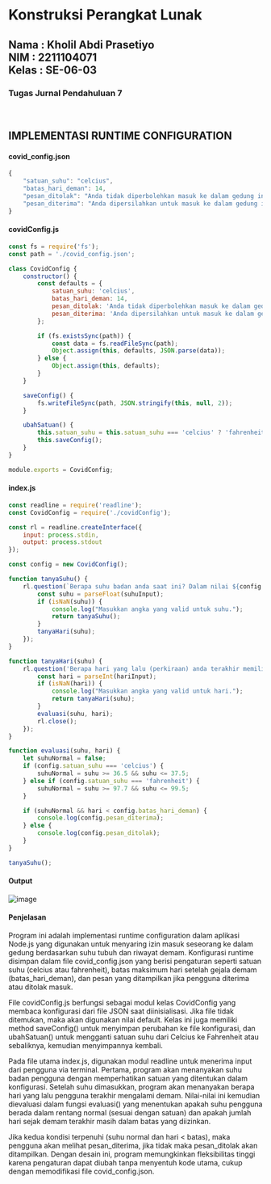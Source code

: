 <h1>Konstruksi Perangkat Lunak</h1>
<h2>Nama : Kholil Abdi Prasetiyo<br>NIM : 2211104071<br>Kelas : SE-06-03</h2>
<h3>Tugas Jurnal Pendahuluan 7</h3>

<br>

## IMPLEMENTASI RUNTIME CONFIGURATION
#### covid_config.json 
```js
{
    "satuan_suhu": "celcius",
    "batas_hari_deman": 14,
    "pesan_ditolak": "Anda tidak diperbolehkan masuk ke dalam gedung ini",
    "pesan_diterima": "Anda dipersilahkan untuk masuk ke dalam gedung ini"
}
```

#### covidConfig.js
```js
const fs = require('fs');
const path = './covid_config.json';

class CovidConfig {
    constructor() {
        const defaults = {
            satuan_suhu: 'celcius',
            batas_hari_deman: 14,
            pesan_ditolak: 'Anda tidak diperbolehkan masuk ke dalam gedung ini',
            pesan_diterima: 'Anda dipersilahkan untuk masuk ke dalam gedung ini'
        };

        if (fs.existsSync(path)) {
            const data = fs.readFileSync(path);
            Object.assign(this, defaults, JSON.parse(data));
        } else {
            Object.assign(this, defaults);
        }
    }

    saveConfig() {
        fs.writeFileSync(path, JSON.stringify(this, null, 2));
    }

    ubahSatuan() {
        this.satuan_suhu = this.satuan_suhu === 'celcius' ? 'fahrenheit' : 'celcius';
        this.saveConfig();
    }
}

module.exports = CovidConfig;
```

#### index.js
```js
const readline = require('readline');
const CovidConfig = require('./covidConfig');

const rl = readline.createInterface({
    input: process.stdin,
    output: process.stdout
});

const config = new CovidConfig();

function tanyaSuhu() {
    rl.question(`Berapa suhu badan anda saat ini? Dalam nilai ${config.satuan_suhu}: `, (suhuInput) => {
        const suhu = parseFloat(suhuInput);
        if (isNaN(suhu)) {
            console.log("Masukkan angka yang valid untuk suhu.");
            return tanyaSuhu();
        }
        tanyaHari(suhu);
    });
}

function tanyaHari(suhu) {
    rl.question('Berapa hari yang lalu (perkiraan) anda terakhir memiliki gejala demam? ', (hariInput) => {
        const hari = parseInt(hariInput);
        if (isNaN(hari)) {
            console.log("Masukkan angka yang valid untuk hari.");
            return tanyaHari(suhu);
        }
        evaluasi(suhu, hari);
        rl.close();
    });
}

function evaluasi(suhu, hari) {
    let suhuNormal = false;
    if (config.satuan_suhu === 'celcius') {
        suhuNormal = suhu >= 36.5 && suhu <= 37.5;
    } else if (config.satuan_suhu === 'fahrenheit') {
        suhuNormal = suhu >= 97.7 && suhu <= 99.5;
    }

    if (suhuNormal && hari < config.batas_hari_deman) {
        console.log(config.pesan_diterima);
    } else {
        console.log(config.pesan_ditolak);
    }
}

tanyaSuhu();
```

#### Output
![image](https://github.com/user-attachments/assets/307a82fc-1433-4a3d-bb31-c50505b9ec90)

#### Penjelasan
Program ini adalah implementasi runtime configuration dalam aplikasi Node.js yang digunakan untuk menyaring izin masuk seseorang ke dalam gedung berdasarkan suhu tubuh dan riwayat demam. Konfigurasi runtime disimpan dalam file covid_config.json yang berisi pengaturan seperti satuan suhu (celcius atau fahrenheit), batas maksimum hari setelah gejala demam (batas_hari_deman), dan pesan yang ditampilkan jika pengguna diterima atau ditolak masuk.

File covidConfig.js berfungsi sebagai modul kelas CovidConfig yang membaca konfigurasi dari file JSON saat diinisialisasi. Jika file tidak ditemukan, maka akan digunakan nilai default. Kelas ini juga memiliki method saveConfig() untuk menyimpan perubahan ke file konfigurasi, dan ubahSatuan() untuk mengganti satuan suhu dari Celcius ke Fahrenheit atau sebaliknya, kemudian menyimpannya kembali.

Pada file utama index.js, digunakan modul readline untuk menerima input dari pengguna via terminal. Pertama, program akan menanyakan suhu badan pengguna dengan memperhatikan satuan yang ditentukan dalam konfigurasi. Setelah suhu dimasukkan, program akan menanyakan berapa hari yang lalu pengguna terakhir mengalami demam. Nilai-nilai ini kemudian dievaluasi dalam fungsi evaluasi() yang menentukan apakah suhu pengguna berada dalam rentang normal (sesuai dengan satuan) dan apakah jumlah hari sejak demam terakhir masih dalam batas yang diizinkan.

Jika kedua kondisi terpenuhi (suhu normal dan hari < batas), maka pengguna akan melihat pesan_diterima, jika tidak maka pesan_ditolak akan ditampilkan. Dengan desain ini, program memungkinkan fleksibilitas tinggi karena pengaturan dapat diubah tanpa menyentuh kode utama, cukup dengan memodifikasi file covid_config.json.
